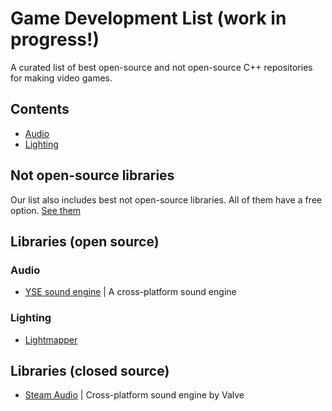 # Game Development List (work in progress!)
A curated list of best open-source and not open-source C++ repositories for making video games.

## Contents
* [Audio](#audio)
* [Lighting](#lighting)

## Not open-source libraries
Our list also includes best not open-source libraries. All of them have a free option.
[See them](libraries-closed-source)

## Libraries (open source)
### Audio
* [YSE sound engine](https://github.com/yvanvds/yse-soundengine) | A cross-platform sound engine

### Lighting
* [Lightmapper](https://github.com/ands/lightmapper)

## Libraries (closed source)
* [Steam Audio](https://valvesoftware.github.io/steam-audio) | Cross-platform sound engine by Valve

